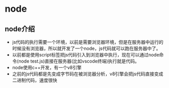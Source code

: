 # node

## node介绍

* js代码的执行需要一个环境，以前是需要浏览器环境，但是在服务器中运行的时候没有浏览器，所以就开发了一个node，js代码就可以跑在服务器中了。
* 以前都是使用script标签把js代码引入到浏览器中执行，现在可以通过node命令(node test.js)直接在服务器(比如vscode终端)执行就是代码。
* node使用c++开发，有一个v8引擎
* 之前的js代码都是先变成字节码在被浏览器分析，v8引擎会把js代码直接变成二进制代码，速度很快